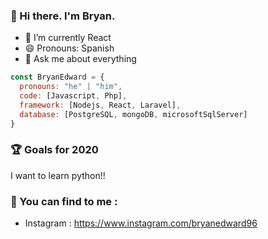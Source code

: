 
### :ghost: Hi there. I'm Bryan.

- 🌱 I’m currently React
- 😄 Pronouns: Spanish
- 💬 Ask me about everything


```js
const BryanEdward = {
  pronouns: "he" | "him",
  code: [Javascript, Php],
  framework: [Nodejs, React, Laravel],
  database: [PostgreSQL, mongoDB, microsoftSqlServer]
}
```

### :trophy: Goals for 2020 
I want to learn python!!


### :postbox: You can find to me :
- Instagram : https://www.instagram.com/bryanedward96

